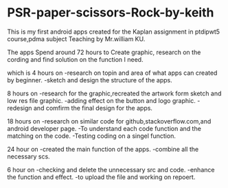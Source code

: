 # PSR-paper-scissors-Rock-by-keith

This is my first android apps created for the Kaplan assignment 
in ptdipwt5 course,pdma subject
Teaching by Mr.william KU.

The apps Spend around 72 hours to
Create graphic, research on the cording and find solution on the
function I need.

which is
4 hours on
-research on topin and area of what apps can created by beginner.
-sketch and design the structure of the apps.

8 hours on
-research for the graphic,recreated the artwork form sketch and low res file graphic.
-adding effect on the button and logo graphic.
-redesign and comfirm the final design for the apps.

18 hours on
-research on similar code for github,stackoverflow.com,and android developer page.
-To understand each code function and the matching on the code.
-Testing coding on a singel function.

24 hour on
-created the main function of the apps.
-combine all the necessary scs.

6 hour on
-checking and delete the unnecessary src and code.
-enhance the function and effect.
-to upload the file and working on repoert.
